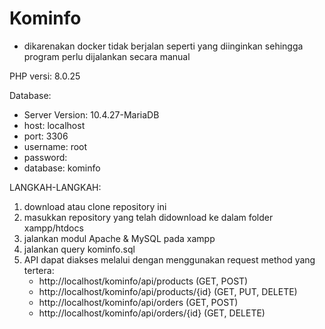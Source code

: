 # Kominfo
- dikarenakan docker tidak berjalan seperti yang diinginkan sehingga program perlu dijalankan secara manual

PHP versi: 8.0.25

Database:
- Server Version: 10.4.27-MariaDB
- host: localhost
- port: 3306
- username: root
- password:
- database: kominfo

LANGKAH-LANGKAH:
1. download atau clone repository ini
2. masukkan repository yang telah didownload ke dalam folder xampp/htdocs
3. jalankan modul Apache & MySQL pada xampp
4. jalankan query kominfo.sql
5. API dapat diakses melalui dengan menggunakan request method yang tertera:
   - http://localhost/kominfo/api/products (GET, POST)
   - http://localhost/kominfo/api/products/{id} (GET, PUT, DELETE)
   - http://localhost/kominfo/api/orders (GET, POST)
   - http://localhost/kominfo/api/orders/{id} (GET, DELETE)